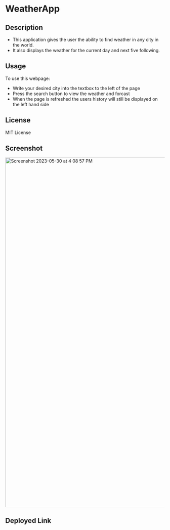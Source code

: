 # WeatherApp

## Description
- This application gives the user the ability to find weather in any city in the world.
- It also displays the weather for the current day and next five following.

## Usage
To use this webpage:
- Write your desired city into the textbox to the left of the page
- Press the search button to view the weather and forcast
- When the page is refreshed the users history will still be displayed on the left hand side

## License
MIT License

## Screenshot
<img width="1106" alt="Screenshot 2023-05-30 at 4 08 57 PM" src="https://github.com/anaunique24/WeatherApp/assets/128003940/e7c1690e-31ef-4c45-ba82-6ebc711f3909">

## Deployed Link
